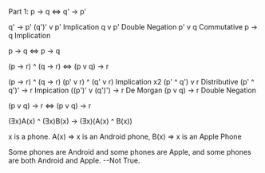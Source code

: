 Part 1:
p -> q <=> q' -> p'

q' -> p'
(q')' v p'      Implication
q v p'          Double Negation
p' v q          Commutative
p -> q          Implication

p -> q <=> p -> q



(p -> r) ^ (q -> r) <=> (p v q) -> r

(p -> r) ^ (q -> r)
(p' v r) ^ (q' v r)     Implication x2
(p' ^ q') v r           Distributive
(p' ^ q')' -> r         Impication
((p')' v (q')') -> r    De Morgan
(p v q) -> r            Double Negation

(p v q) -> r <=> (p v q) -> r



(Ǝx)A(x) ^ (Ǝx)B(x) -> (Ǝx)(A(x) ^ B(x))

x is a phone.
A(x) => x is an Android phone, B(x) => x is an Apple Phone

Some phones are Android and some phones are Apple, and some phones are both Android and Apple.
--Not True.


